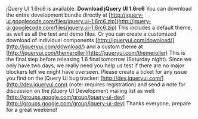 jQuery UI 1.6rc6 is available. **Download jQuery UI 1.6rc6** You can
download the entire development bundle directly at
[http://jquery-ui.googlecode.com/files/jquery.ui-1.6rc6.zip](http://jquery-ui.googlecode.com/files/jquery.ui-1.6rc6.zip)
This includes a default theme, as well as all the test and demo files.
Or you can create a customized download of individual components
[http://jqueryui.com/download/](http://jqueryui.com/download/) and a
custom theme at
[http://jqueryui.com/themeroller](http://jqueryui.com/themeroller) This
is the final step before releasing 1.6 final tomorrow (Saturday night).
Since we only have two days, we really need you help us test if there
are no major blockers left we might have overseen. Please create a
ticket for any issue you find on the jQuery UI bug tracker:
[http://dev.jqueryui.com/](http://dev.jqueryui.com) (note: requires
registration) and send a note for discussion on the jQuery UI
Development mailing list as well:
[http://groups.google.com/group/jquery-ui-dev](http://groups.google.com/group/jquery-ui-dev)
Thanks everyone, prepare for a great weekend!
